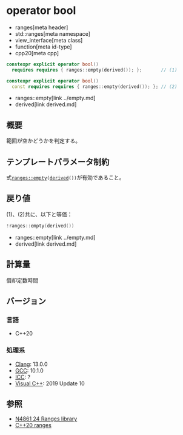 # operator bool
* ranges[meta header]
* std::ranges[meta namespace]
* view_interface[meta class]
* function[meta id-type]
* cpp20[meta cpp]

```cpp
constexpr explicit operator bool()
  requires requires { ranges::empty(derived()); };       // (1)

constexpr explicit operator bool()
  const requires requires { ranges::empty(derived()); }; // (2)
```
* ranges::empty[link ../empty.md]
* derived[link derived.md]

## 概要
範囲が空かどうかを判定する。

## テンプレートパラメータ制約
式[`ranges::empty`](../empty.md)`(`[`derived`](derived.md)`())`が有効であること。

## 戻り値
(1)、(2)共に、以下と等価：

```cpp
!ranges::empty(derived())
```
* ranges::empty[link ../empty.md]
* derived[link derived.md]

## 計算量
償却定数時間

## バージョン
### 言語
- C++20

### 処理系
- [Clang](/implementation.md#clang): 13.0.0
- [GCC](/implementation.md#gcc): 10.1.0
- [ICC](/implementation.md#icc): ?
- [Visual C++](/implementation.md#visual_cpp): 2019 Update 10

## 参照
- [N4861 24 Ranges library](https://timsong-cpp.github.io/cppwp/n4861/ranges)
- [C++20 ranges](https://techbookfest.org/product/5134506308665344)
